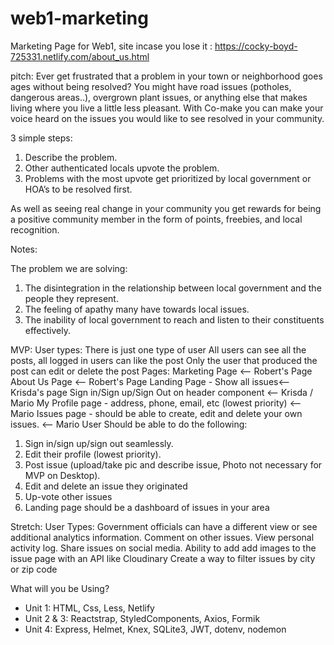 # web1-marketing
Marketing Page for Web1, site incase you lose it : https://cocky-boyd-725331.netlify.com/about_us.html

pitch:
Ever get frustrated that a problem in your town or neighborhood goes ages without being resolved?
You might have road issues (potholes, dangerous areas..), overgrown plant issues, or anything else that makes living where you live a little less pleasant.
With Co-make you can make your voice heard on the issues you would like to see resolved in your community.

3 simple steps:
1. Describe the problem.
2. Other authenticated locals upvote the problem.
3. Problems with the most upvote get prioritized by local government or HOA’s to be resolved first.


As well as seeing real change in your community you get rewards for being a positive community member in the form of points, freebies, and
 local recognition.


Notes:

The problem we are solving:
1. The disintegration in the relationship between local government and the people they represent.
2. The feeling of apathy many have towards local issues.
3. The inability of local government to reach and listen to their constituents effectively.


MVP:
User types:
There is just one type of user
All users can see all the posts, all logged in users can like the post
Only the user that produced the post can edit or delete the post
Pages:
Marketing Page <-- Robert's Page
About Us Page <-- Robert's Page
Landing Page - Show all issues<-- Krisda's page
Sign in/Sign up/Sign Out on header component <-- Krisda / Mario
My Profile page - address, phone, email, etc (lowest priority) <-- Mario
Issues page - should be able to create, edit and delete your own issues. <-- Mario
User Should be able to do the following:
1. Sign in/sign up/sign out seamlessly.
2. Edit their profile (lowest priority).
3. Post issue (upload/take pic and describe issue, Photo not necessary for MVP on Desktop).
4. Edit and delete an issue they originated
5. Up-vote other issues
6. Landing page should be a dashboard of issues in your area



Stretch:
User Types:
Government officials can have a different view or see additional analytics information.
Comment on other issues.
View personal activity log.
Share issues on social media.
Ability to add add images to the issue page with an API like Cloudinary
Create a way to filter issues by city or zip code



What will you be Using?
- Unit 1: HTML, Css, Less, Netlify
- Unit 2 & 3: Reactstrap, StyledComponents, Axios, Formik
- Unit 4: Express, Helmet, Knex, SQLite3, JWT, dotenv, nodemon
